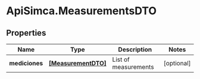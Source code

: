 # ApiSimca.MeasurementsDTO

## Properties
Name | Type | Description | Notes
------------ | ------------- | ------------- | -------------
**mediciones** | [**[MeasurementDTO]**](MeasurementDTO.md) | List of measurements | [optional] 


